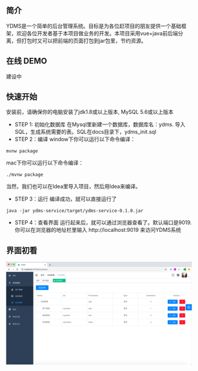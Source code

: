 ## 简介 

YDMS是一个简单的后台管理系统。目标是为各位赶项目的朋友提供一个基础框架，欢迎各位开发者基于本项目做业务的开发。本项目采用vue+java前后端分离，但打包时又可以把前端的页面打包到jar包里，节约资源。

## 在线 DEMO
建设中

## 快速开始
安装前，请确保你的电脑安装了jdk1.8或以上版本, MySQL 5.6或以上版本
- STEP 1: 初始化数据库
在Mysql里新建一个数据库，数据库名：ydms.
导入SQL，生成系统需要的表。SQL在docs目录下，ydms_init.sql
- STEP 2：编译
window下你可以运行以下命令编译：
```
mvnw package
```
mac下你可以运行以下命令编译：
```
./mvnw package
```
当然，我们也可以在Idea里导入项目，然后用Idea来编译。
- STEP 3：运行
编译成功，就可以直接运行了
```
java -jar ydms-service/target/ydms-service-0.1.0.jar
```

- STEP 4：查看界面
运行起来后，就可以通过浏览器查看了。默认端口是9019.
你可以在浏览器的地址栏里输入 http://localhost:9019 来访问YDMS系统

## 界面初看

![menu](docs/image/menu.png)
